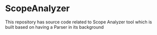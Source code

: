 ScopeAnalyzer
=============

This repository has source code related to Scope Analyzer tool which is built based on having a Parser in its background

